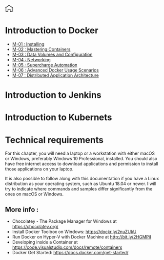 [![Home](../img/home.png)](../README.md) 


# Introduction to Docker 

- [M-01 : Installing](./M-01/README.md)
- [M-02 : Mastering Containers](./M-02/README.md)
- [M-03 : Data Volumes and Configuration ](M-03/README.md)
- [M-04 : Networking](M-04/README.md#single-host-networking)
- [M-05 : Supercharge Automation](M-05/README.md#using-docker-to-supercharge-automation)
- [M-06 : Advanced Docker Usage Scenarios](M-06/README.md)
- [M-07 : Distributed Application Architecture](M-07/README.md)


# Introduction to Jenkins

# Introduction to Kubernets
 


# Technical requirements
For this chapter, you will need a laptop or a workstation with either macOS or Windows, preferably Windows 10 Professional, installed. You should also have free internet access to download applications and permission to install those applications on your laptop.

It is also possible to follow along with this documentation if you have a Linux distribution as your operating system, such as Ubuntu 18.04 or newer. 
I will try to indicate where commands and samples differ significantly from the ones on macOS or Windows.


## More info :

- Chocolatey - The Package Manager for Windows at https://chocolatey.org/
- Install Docker Toolbox on Windows: https://dockr.ly/2nuZUkU
- Run Docker on Hyper-V with Docker Machine at http://bit.ly/2HGMPiI
- Developing inside a Container at https://code.visualstudio.com/docs/remote/containers
- Docker Get Started: https://docs.docker.com/get-started/
